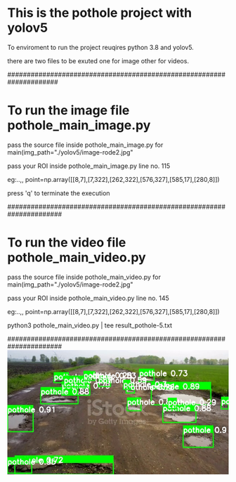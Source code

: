 # This is the pothole project with yolov5
To enviroment to run the project reuqires python 3.8 and yolov5.

there are two files to be exuted one for image other for videos.

#####################################################################
# To run the image file pothole_main_image.py

pass the source file inside pothole_main_image.py for main(img_path="./yolov5/image-rode2.jpg"

pass your ROI inside pothole_main_image.py line no. 115

eg:..,, point=np.array([[8,7],[7,322],[262,322],[576,327],[585,17],[280,8]])

press 'q' to terminate the execution 

######################################################################
# To run the video file pothole_main_video.py

pass the source file inside pothole_main_video.py for main(img_path="./yolov5/image-rode2.jpg"

pass your ROI inside pothole_main_video.py line no. 145

eg:..,, point=np.array([[8,7],[7,322],[262,322],[576,327],[585,17],[280,8]])


python3 pothole_main_video.py | tee result_pothole-5.txt

######################################################################
![](final_output.jpg)
